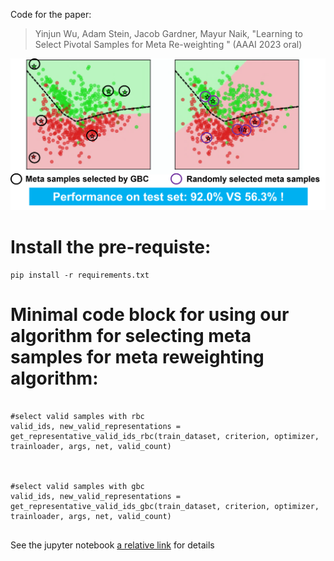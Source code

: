 Code for the paper:
> Yinjun Wu, Adam Stein, Jacob Gardner, Mayur Naik, "Learning to Select Pivotal Samples for Meta Re-weighting " (AAAI 2023 oral)

![plot](images/toy_experiment.png)



# Install the pre-requiste:
```
pip install -r requirements.txt
```


# Minimal code block for using our algorithm for selecting meta samples for meta reweighting algorithm:
```

#select valid samples with rbc
valid_ids, new_valid_representations = get_representative_valid_ids_rbc(train_dataset, criterion, optimizer, trainloader, args, net, valid_count)



#select valid samples with gbc
valid_ids, new_valid_representations = get_representative_valid_ids_gbc(train_dataset, criterion, optimizer, trainloader, args, net, valid_count)


```

See the jupyter notebook [a relative link](main_example.ipynb) for details 



